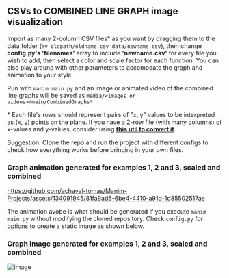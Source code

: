 ## CSVs to COMBINED LINE GRAPH image visualization

Import as many 2-column CSV files* as you want by dragging them to the data folder (````mv oldpath/oldname.csv data/newname.csv````), then change **config.py's 'filenames'** array to include **'newname.csv'** for every file you wish to add, then select a color and scale factor for each function. You can also play around with other parameters to accomodate the graph and animation to your style.

Run with ````manim main.py```` and an image or animated video of the combined line graphs will be saved as ````media/<images or videos>/main/CombinedGraphs*````

\* Each file's rows should represent pairs of "x, y" values to be interpreted as (x, y) points on the plane. If you have a 2-row file (with many columns) of x-values and y-values, consider using [**this util to convert it**](https://github.com/achaval-tomas/Manim-Projects/blob/main/utils/turnRowsToCSVColumns.py).

Suggestion: Clone the repo and run the project with different configs to check how everything works before bringing in your own files.

### Graph animation generated for examples 1, 2 and 3, scaled and combined

https://github.com/achaval-tomas/Manim-Projects/assets/134091945/81fa9ad6-6be4-4410-a91d-1d85502517ae

The animation avobe is what should be generated if you execute ````manim main.py```` without modifying the cloned repository. Check ````config.py```` for options to create a static image as shown below.

### Graph image generated for examples 1, 2 and 3, scaled and combined
![image](https://github.com/achaval-tomas/Manim-Projects/assets/134091945/c60146f8-5187-49f4-8059-44686dab083d)
